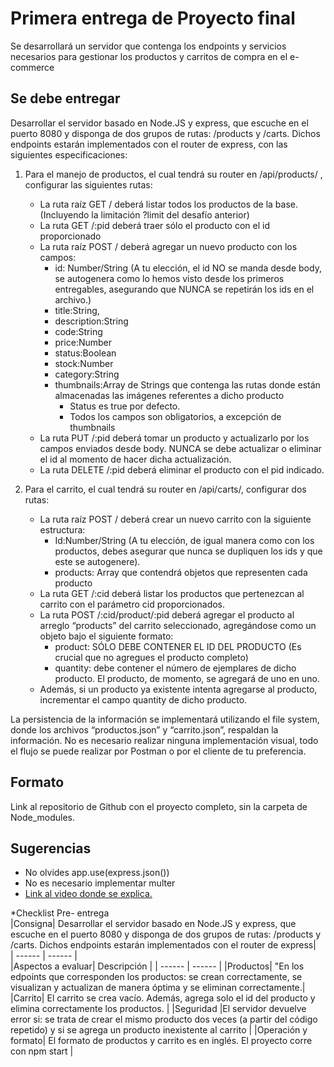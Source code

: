 # Primera entrega de Proyecto final

Se desarrollará un servidor que contenga los endpoints y servicios necesarios para gestionar los productos y carritos de compra en el e-commerce

## Se debe entregar

Desarrollar el servidor basado en Node.JS y express, que escuche en el puerto 8080 y disponga de dos grupos de rutas: /products y /carts. Dichos endpoints estarán implementados con el router de express, con las siguientes especificaciones:
1. Para el manejo de productos, el cual tendrá su router en /api/products/ , configurar las siguientes rutas:
    - La ruta raíz GET / deberá listar todos los productos de la base. (Incluyendo la limitación ?limit del desafío anterior)
    - La ruta GET /:pid deberá traer sólo el producto con el id proporcionado
    - La ruta raíz POST / deberá agregar un nuevo producto con los campos:
        - id: Number/String (A tu elección, el id NO se manda desde body, se autogenera como lo hemos visto desde los primeros entregables, asegurando que NUNCA se repetirán los ids en el archivo.)
        - title:String,
        - description:String
        - code:String
        - price:Number 
        - status:Boolean
        - stock:Number
        - category:String
        - thumbnails:Array de Strings que contenga las rutas donde están almacenadas las imágenes referentes a dicho producto
            - Status es true por defecto.
            - Todos los campos son obligatorios, a excepción de thumbnails
    - La ruta PUT /:pid deberá tomar un producto y actualizarlo por los campos enviados desde body. NUNCA se debe actualizar o eliminar el id al momento de hacer dicha actualización.
    - La ruta DELETE /:pid deberá eliminar el producto con el pid indicado. 

2. Para el carrito, el cual tendrá su router en /api/carts/, configurar dos rutas:
    - La ruta raíz POST / deberá crear un nuevo carrito con la siguiente estructura:
        - Id:Number/String (A tu elección, de igual manera como con los productos, debes asegurar que nunca se dupliquen los ids y que este se autogenere).
        - products: Array que contendrá objetos que representen cada producto
    - La ruta GET /:cid deberá listar los productos que pertenezcan al carrito con el parámetro cid proporcionados.
    - La ruta POST  /:cid/product/:pid deberá agregar el producto al arreglo “products” del carrito seleccionado, agregándose como un objeto bajo el siguiente formato:
        - product: SÓLO DEBE CONTENER EL ID DEL PRODUCTO (Es crucial que no agregues el producto completo)
        - quantity: debe contener el número de ejemplares de dicho producto. El producto, de momento, se agregará de uno en uno.
    - Además, si un producto ya existente intenta agregarse al producto, incrementar el campo quantity de dicho producto. 

La persistencia de la información se implementará utilizando el file system, donde los archivos “productos.json” y “carrito.json”, respaldan la información.
No es necesario realizar ninguna implementación visual, todo el flujo se puede realizar por Postman o por el cliente de tu preferencia.

## Formato

Link al repositorio de Github con el proyecto completo, sin la carpeta de Node_modules.

## Sugerencias

- No olvides app.use(express.json())
- No es necesario implementar multer
- [Link al video donde se explica.](https://drive.google.com/file/d/1tdTKBh89ehvnntAiXgWj7AH1RohF6xe9/view)



*Checklist  Pre- entrega		
|Consigna|	Desarrollar el servidor basado en Node.JS y express, que escuche en el puerto 8080 y disponga de dos grupos de rutas: /products y /carts. Dichos endpoints estarán implementados con el router de express|			
| ------ | ------ |	       
|Aspectos a evaluar|	Descripción	|
| ------ | ------ |
|Productos|	"En los edpoints que corresponden los productos: se crean correctamente, se visualizan y actualizan de manera óptima y se eliminan correctamente.|
|Carrito|	El carrito se crea vacío. Además, agrega solo el id del producto y elimina correctamente los productos.	|
|Seguridad	|El servidor devuelve error si: se trata de crear el mismo producto dos veces (a partir del código repetido) y si se agrega un producto inexistente al carrito |
|Operación y formato|	El formato de productos y carrito es en inglés. El proyecto corre con npm start	|




